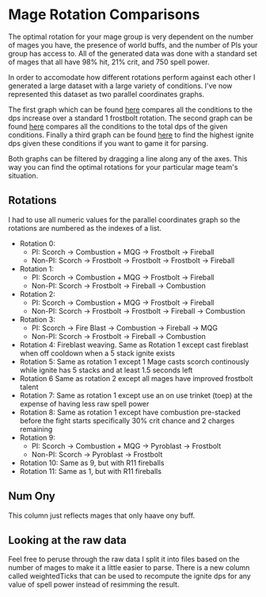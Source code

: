 # Mage Rotation Comparisons

The optimal rotation for your mage group is very dependent on the number of mages you have, the presence of world buffs, and the number of PIs your group has access to. All of the generated data was done with a standard set of mages that all have 98% hit, 21% crit, and 750 spell power.

In order to accomodate how different rotations perform against each other I generated a large dataset with a large variety of conditions. I've now represented this dataset as two parallel coordinates graphs.

The first graph which can be found [here](https://mormigil.github.io/ClassicIgniteSimulator/percent_dmg_increase.html) compares all the conditions to the dps increase over a standard 1 frostbolt rotation. The second graph can be found [here](https://mormigil.github.io/ClassicIgniteSimulator/dps.html) compares all the conditions to the total dps of the given conditions. Finally a third graph can be found [here](https://mormigil.github.io/ClassicIgniteSimulator/ignite_dps.html) to find the highest ignite dps given these conditions if you want to game it for parsing.

Both graphs can be filtered by dragging a line along any of the axes. This way you can find the optimal rotations for your particular mage team's situation. 

## Rotations

I had to use all numeric values for the parallel coordinates graph so the rotations are numbered as the indexes of a list. 

- Rotation 0:
    + PI: Scorch -> Combustion + MQG -> Frostbolt -> Fireball
    + Non-PI: Scorch -> Frostbolt -> Frostbolt -> Frostbolt -> Fireball
- Rotation 1:
    + PI: Scorch -> Combustion + MQG -> Frostbolt -> Fireball
    + Non-PI: Scorch -> Frostbolt -> Fireball -> Combustion
- Rotation 2:
    + PI: Scorch -> Combustion + MQG -> Frostbolt -> Fireball
    + Non-PI: Scorch -> Frostbolt -> Frostbolt -> Fireball -> Combustion
- Rotation 3:
    + PI: Scorch -> Fire Blast -> Combustion -> Fireball -> MQG
    + Non-PI: Scorch -> Frostbolt -> Fireball -> Combustion
- Rotation 4: Fireblast weaving. Same as Rotation 1 except cast fireblast when off cooldown when a 5 stack ignite exists
- Rotation 5: Same as rotation 1 except 1 Mage casts scorch continously while ignite has 5 stacks and at least 1.5 seconds left
- Rotation 6 Same as rotation 2 except all mages have improved frostbolt talent
- Rotation 7: Same as rotation 1 except use an on use trinket (toep) at the expense of having less raw spell power
- Rotation 8: Same as rotation 1 except have combustion pre-stacked before the fight starts specifically 30% crit chance and 2 charges remaining
- Rotation 9: 
    + PI: Scorch -> Combustion + MQG -> Pyroblast -> Frostbolt
    + Non-PI: Scorch -> Pyroblast -> Frostbolt
- Rotation 10: Same as 9, but with R11 fireballs
- Rotation 11: Same as 1, but with R11 fireballs

## Num Ony

This column just reflects mages that only haave ony buff.


## Looking at the raw data

Feel free to peruse through the raw data I split it into files based on the number of mages to make it a little easier to parse. There is a new column called weightedTicks that can be used to recompute the ignite dps for any value of spell power instead of resimming the result.

